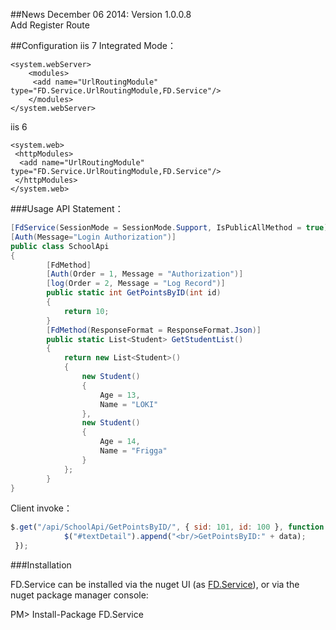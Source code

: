 

##News
December 06 2014: Version 1.0.0.8<br />
Add Register Route <br />



##Configuration
iis 7 Integrated Mode：
```webconfig   
<system.webServer>
    <modules>
     <add name="UrlRoutingModule" type="FD.Service.UrlRoutingModule,FD.Service"/>
    </modules>
</system.webServer>
````
iis 6
```webconfig   
<system.web>
 <httpModules>
  <add name="UrlRoutingModule" type="FD.Service.UrlRoutingModule,FD.Service"/>
 </httpModules>
</system.web>
````
###Usage
API Statement：
```csharp
[FdService(SessionMode = SessionMode.Support, IsPublicAllMethod = true)]
[Auth(Message="Login Authorization")]
public class SchoolApi
{      
        [FdMethod]
        [Auth(Order = 1, Message = "Authorization")]
        [log(Order = 2, Message = "Log Record")]
        public static int GetPointsByID(int id)
        {
            return 10;
        }
        [FdMethod(ResponseFormat = ResponseFormat.Json)]
        public static List<Student> GetStudentList()
        {
            return new List<Student>()
            {
                new Student()
                {
                    Age = 13,
                    Name = "LOKI"
                },
                new Student()
                {
                    Age = 14,
                    Name = "Frigga"
                }
            };
        }
}
````

Client invoke：
````javascript
$.get("/api/SchoolApi/GetPointsByID/", { sid: 101, id: 100 }, function (data) {
            $("#textDetail").append("<br/>GetPointsByID:" + data);
 });
````


###Installation


FD.Service can be installed via the nuget UI (as [FD.Service](https://www.nuget.org/packages/FD.Service/)), or via the nuget package manager console:

   PM> Install-Package FD.Service
